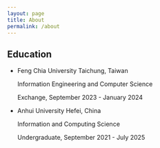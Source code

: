 ```yaml
---
layout: page
title: About
permalink: /about
---
```


## Education

* Feng Chia University    Taichung, Taiwan

  Information Engineering and Computer Science
  
  Exchange, September 2023 - January 2024
  
* Anhui University    Hefei, China

  Information and Computing Science
  
  Undergraduate, September 2021 - July 2025
